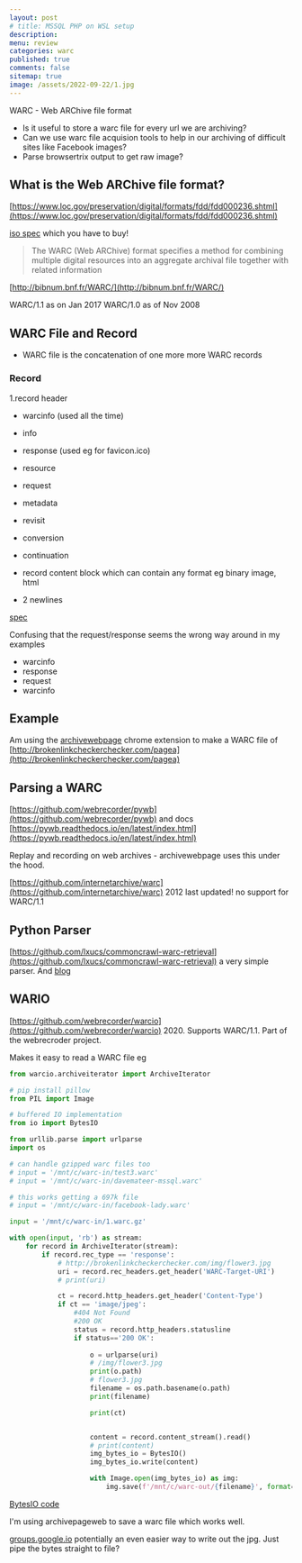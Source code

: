 ```yaml
---
layout: post
# title: MSSQL PHP on WSL setup
description: 
menu: review
categories: warc
published: true 
comments: false     
sitemap: true
image: /assets/2022-09-22/1.jpg
---
```


<!-- [![alt text](/assets/2021-10-22/email-cover.jpg "email"){:width="800px"}](/assets/2021-10-22/email-cover.jpg) -->
<!-- [![alt text](/assets/2021-10-22/email-cover.jpg "Thanks to Solen Feyissa on unsplash - https://unsplash.com/@solenfeyissa")](https://unsplash.com/@solenfeyissa) -->


<!-- [![alt text](/assets/2021-12-21/desk.jpg "email")](/assets/2021-12-21/desk.jpg) -->

<!-- [![alt text](/assets/2022-09-15/fire-map.jpg "email")](/assets/2022-09-15/fire-map.jpg) -->

<!-- [![alt text](/assets/2022-09-15/cookie.jpg "email")](/assets/2022-09-15/cookie.jpg) -->

<!-- ![alt text](/assets/2022-11-03/2.jpg "email")](/assets/2022-11-03/2.jpg) -->

WARC - Web ARChive file format

- Is it useful to store a warc file for every url we are archiving?
- Can we use warc file acquision tools to help in our archiving of difficult sites like Facebook images?
- Parse browsertrix output to get raw image?

## What is the Web ARChive file format?

[https://www.loc.gov/preservation/digital/formats/fdd/fdd000236.shtml](https://www.loc.gov/preservation/digital/formats/fdd/fdd000236.shtml)

[iso spec](https://www.iso.org/standard/68004.html) which you have to buy!

> The WARC (Web ARChive) format specifies a method for combining multiple digital resources into an aggregate archival file together with related information

[http://bibnum.bnf.fr/WARC/](http://bibnum.bnf.fr/WARC/)

WARC/1.1 as on Jan 2017
WARC/1.0 as of Nov 2008

## WARC File and Record

- WARC file is the concatenation of one more more WARC records

### Record

1.record header

- warcinfo (used all the time)
- info
- response (used eg for favicon.ico)
- resource
- request
- metadata
- revisit
- conversion
- continuation


- record content block which can contain any format eg binary image, html
- 2 newlines

[spec](https://archive-access.sourceforge.net/warc/)


Confusing that the request/response seems the wrong way around in my examples

- warcinfo
- response
- request
- warcinfo

## Example

Am using the [archivewebpage]() chrome extension to make a WARC file of [http://brokenlinkcheckerchecker.com/pagea](http://brokenlinkcheckerchecker.com/pagea)


## Parsing a WARC

[https://github.com/webrecorder/pywb](https://github.com/webrecorder/pywb) and docs [https://pywb.readthedocs.io/en/latest/index.html](https://pywb.readthedocs.io/en/latest/index.html)

Replay and recording on web archives - archivewebpage uses this under the hood.

[https://github.com/internetarchive/warc](https://github.com/internetarchive/warc) 2012 last updated! no support for WARC/1.1

## Python Parser

[https://github.com/lxucs/commoncrawl-warc-retrieval](https://github.com/lxucs/commoncrawl-warc-retrieval) a very simple parser. And [blog](https://liyanxu.blog/2019/01/19/retrieve-archived-pages-using-commoncrawl-index/)

## WARIO

[https://github.com/webrecorder/warcio](https://github.com/webrecorder/warcio) 2020. Supports WARC/1.1. Part of the webrecroder project.

Makes it easy to read a WARC file eg

```py
from warcio.archiveiterator import ArchiveIterator

# pip install pillow
from PIL import Image

# buffered IO implementation 
from io import BytesIO

from urllib.parse import urlparse
import os

# can handle gzipped warc files too
# input = '/mnt/c/warc-in/test3.warc'
# input = '/mnt/c/warc-in/davemateer-mssql.warc'

# this works getting a 697k file
# input = '/mnt/c/warc-in/facebook-lady.warc'

input = '/mnt/c/warc-in/1.warc.gz'

with open(input, 'rb') as stream:
    for record in ArchiveIterator(stream):
        if record.rec_type == 'response':
            # http://brokenlinkcheckerchecker.com/img/flower3.jpg
            uri = record.rec_headers.get_header('WARC-Target-URI')
            # print(uri)

            ct = record.http_headers.get_header('Content-Type')
            if ct == 'image/jpeg':
                #404 Not Found
                #200 OK
                status = record.http_headers.statusline
                if status=='200 OK':
                    
                    o = urlparse(uri)
                    # /img/flower3.jpg
                    print(o.path)
                    # flower3.jpg
                    filename = os.path.basename(o.path)
                    print(filename)

                    print(ct)


                    content = record.content_stream().read()
                    # print(content)
                    img_bytes_io = BytesIO()
                    img_bytes_io.write(content)

                    with Image.open(img_bytes_io) as img:
                        img.save(f'/mnt/c/warc-out/{filename}', format='JPEG')
```

[BytesIO code](https://stackoverflow.com/a/61524319/26086)

I'm using archivepageweb to save a warc file which works well.

[groups.google.io](https://groups.google.com/g/common-crawl/c/DZBOmz-OPoE) potentially an even easier way to write out the jpg. Just pipe the bytes straight to file?